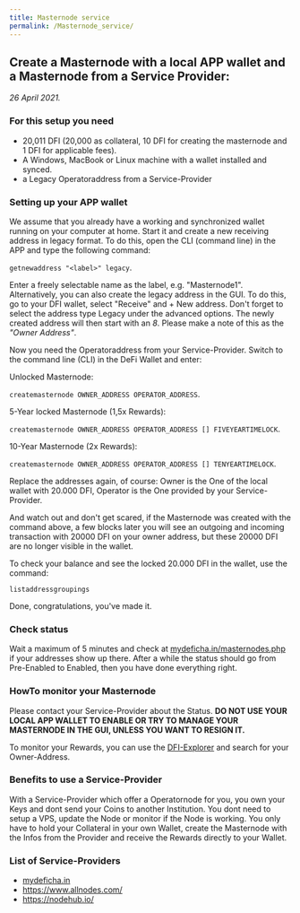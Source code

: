 ```yaml
---
title: Masternode service
permalink: /Masternode_service/
---
```


## Create a Masternode with a local APP wallet and a Masternode from a Service Provider:

*26 April 2021.*

### For this setup you need

- 20,011 DFI (20,000 as collateral, 10 DFI for creating the masternode
  and 1 DFI for applicable fees).
- A Windows, MacBook or Linux machine with a wallet installed and
  synced.
- a Legacy Operatoraddress from a Service-Provider

### Setting up your APP wallet

We assume that you already have a working and synchronized wallet
running on your computer at home. Start it and create a new receiving
address in legacy format. To do this, open the CLI (command line) in the
APP and type the following command:

`getnewaddress "<label>" legacy`.

Enter a freely selectable name as the label, e.g. "Masternode1".
Alternatively, you can also create the legacy address in the GUI. To do
this, go to your DFI wallet, select "Receive" and + New address. Don't
forget to select the address type Legacy under the advanced options. The
newly created address will then start with an *8*. Please make a note of
this as the *"Owner Address"*.

Now you need the Operatoraddress from your Service-Provider. Switch to
the command line (CLI) in the DeFi Wallet and enter:

Unlocked Masternode:

`createmasternode OWNER_ADDRESS OPERATOR_ADDRESS`.

5-Year locked Masternode (1,5x Rewards):

`createmasternode OWNER_ADDRESS OPERATOR_ADDRESS [] FIVEYEARTIMELOCK`.

10-Year Masternode (2x Rewards):

`createmasternode OWNER_ADDRESS OPERATOR_ADDRESS [] TENYEARTIMELOCK`.

Replace the addresses again, of course: Owner is the One of the local
wallet with 20.000 DFI, Operator is the One provided by your
Service-Provider.

And watch out and don't get scared, if the Masternode was created with
the command above, a few blocks later you will see an outgoing and
incoming transaction with 20000 DFI on your owner address, but these
20000 DFI are no longer visible in the wallet.

To check your balance and see the locked 20.000 DFI in the wallet, use
the command:

`listaddressgroupings`

Done, congratulations, you've made it.

### Check status

Wait a maximum of 5 minutes and check at
[mydeficha.in/masternodes.php](http://mydeficha.in/masternodes.php) if
your addresses show up there. After a while the status should go from
Pre-Enabled to Enabled, then you have done everything right.

### HowTo monitor your Masternode

Please contact your Service-Provider about the Status. **DO NOT USE YOUR
LOCAL APP WALLET TO ENABLE OR TRY TO MANAGE YOUR MASTERNODE IN THE GUI,
UNLESS YOU WANT TO RESIGN IT.**

To monitor your Rewards, you can use the
[DFI-Explorer](https://chainz.cryptoid.info/dfi/) and search for your
Owner-Address.

### Benefits to use a Service-Provider

With a Service-Provider which offer a Operatornode for you, you own your
Keys and dont send your Coins to another Institution. You dont need to
setup a VPS, update the Node or monitor if the Node is working. You only
have to hold your Collateral in your own Wallet, create the Masternode
with the Infos from the Provider and receive the Rewards directly to
your Wallet.

### List of Service-Providers

- [mydeficha.in](https://mydeficha.in/)
- <https://www.allnodes.com/>
- <https://nodehub.io/>